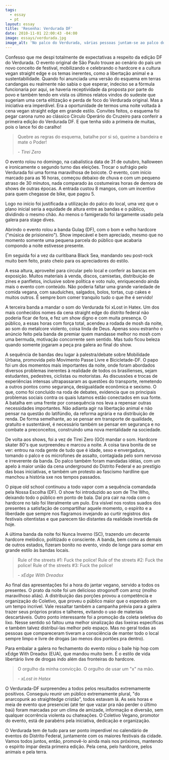 ```yaml
---
tags:
  - essay
  - pt
layout: essay
title: 'Resenha: Verdurada DF'
date: 2010-11-01 22:00:43 -04:00
image: essays/verdurada.jpg
image_alt: 'No palco do Verdurada, várias pessoas juntam-se ao palco do Tirei Zero'
---
```


Confesso que me despi totalmente de expectativas a respeito da edição DF do
Verdurada. O evento original de São Paulo trouxe ao cenário do país um novo
conceito de festival, mobilizando e celebrando o hardcore e a cultura vegan
straight edge e os temas inerentes, como a libertação animal e a
sustentabilidade. Quando foi anunciada uma versão do esquema em terras candangas
eu realmente não sabia o que esperar, indeciso se a fórmula funcionaria por
aqui, se haveria receptividade da proposta por parte do povo e também tendo em
vista os últimos relatos vindos do sudeste que sugeriam uma certa elitização e
perda de foco do Verdurada original. Mas a iniciativa era imperdível. Era a
oportunidade de termos uma noite voltada à cena vegan straight edge em grande
estilo. Convites feitos, o esquema foi pegar carona rumo ao clássico Círculo
Operário do Cruzeiro para conferir a primeira edição do Verdurada DF.
E que tenha sido a primeira de muitas, pois o lance foi do caralho!

> Quebre as regras do esquema, batalhe por si só, queime a bandeira e mate o
> Poder!
>
> *- Tirei Zero*

O evento rolou no domingo, na cabalística data de 31 de outubro, halloween e
ironicamente o segundo turno das eleições. Trocar o sufrágio pelo Verdurada foi
uma forma maravilhosa de boicote. O evento, com início marcado para as 16 horas,
começou debaixo de chuva e com um pequeno atraso de 30 minutos, nada comparado
às costumeiras horas de demora de shows de outras épocas. A entrada custou 8
mangos, com um incentivo para quem chegasse de bike, que pagou 5.


Logo no início foi justificada a utilização do palco do local, uma vez que o
plano inicial seria a equidade de altura entre as bandas e o público, dividindo
o mesmo chão. Ao menos o famigerado foi largamente usado pela galera para stage
dives.

Abrindo o evento rolou a banda Gulag (DF), com o bom e velho hardcore ("música
de prisioneiro"). Show impecável e bem apreciado, mesmo que no momento somente
uma pequena parcela do público que acabaria compondo a noite estivesse presente.

Em seguida foi a vez da curitibana Black Sea, mandando seu post-rock muito bem
feito, prato cheio para os apreciadores do estilo.

A essa altura, aproveitei para circular pelo local e conferir as bancas em
exposição. Muitos materiais à venda, discos, camisetas, distribuição de zines e
panfletos, inclusive sobre política e voto nulo, enriquecendo ainda mais o
evento com conteúdo. Não poderia faltar uma grande variedade de comida vegana,
com sauduíches, salgados, bolos, tortas, cup cakes e muitos outros. É sempre bom
comer tranquilo tudo o que lhe é servido!

A terceira banda a mandar o som do Verdurada foi xLost in Hatex. Um dos mais
conhecidos nomes da cena straight edge do distrito federal não poderia ficar de
fora, e fez um show digno e com muita presença. O público, a essas horas com
força total, acendeu a rodada de mosh da noite, ao som do metalcore violento,
coisa linda de Deus. Apenas soou estranho o anúncio feito pela banda de premiar
quem mandasse melhor no mosh com uma bermuda, motivação concorrente sem sentido.
Mas tudo ficou beleza quando somente jogaram a peça pra galera ao final do show.

A sequência de bandas deu lugar à palestra/debate sobre Mobilidade Urbana,
promovida pelo Movimento Passe Livre e Bicicletade-DF. O papo foi um dos
momentos mais importantes da noite, onde foram abordados diversos problemas
inerentes à realidade de todos os brasilienses, sejam estudantes, pedestres,
ciclistas ou motoristas. As discussões e trocas de experiências intensas
ultrapassaram as questões do transporte, remetendo a outros pontos como
segurança, desigualdade econômica e sexismo. O que, como foi concluído na roda
de debates, evidencia que os principais problemas sociais contra os quais
lutamos estão conectados em sua fonte. A batalha em uma frente por consequência
nos leva a repensar outras necessidades importantes. Não adianta agir na
libertação animal e não pensar na questão do latifúndio, da reforma agrária e na
distribuição de renda. De forma semelhante, ao se pensar em transporte de
qualidade, gratuito e sustentável, é necessário também se pensar em segurança e
no combate a preconceitos, construindo uma nova mentalidade na sociedade.

De volta aos shows, foi a vez de Tirei Zero (GO) mandar o som. Hardcore skater
80's que surpreendeu e marcou a noite. A coisa tava bonita de se ver: entrou na
roda gente de tudo que é idade, sexo e envergadura, tomando o palco e os
microfones de assalto, contagiada pelo som nervoso e irreverente da banda. Do
palco também foram mandadas idéias, com um apelo à maior união da cena
underground do Distrito Federal e ao prestígio das boas iniciativas, e também um
protesto ao fascismo hardline que manchou a história sxe nos tempos passados.

O pique old school continuou a todo vapor com a sequência comandada pela Nossa
Escolha (DF). O show foi introduzido ao som de The Who, deixando todo o público
em ponto de bala. Daí pra cair na roda com o hardcore no talo foi literalmente
um pulo. Era visível nos rostos suados dos presentes a satisfação de
compartilhar aquele momento, o espírito e a liberdade que sempre nos flagramos
invejando ao curtir registros dos festivais oitentistas e que parecem tão
distantes da realidade invertida de hoje.

A última banda da noite foi Nunca Inverno (SC), trazendo um decente hardcore
melódico, politizado e consciente. A banda, bem como as demais de outros
estados, fizeram bonito no evento, vindo de longe para somar em grande estilo às
bandas locais.

> Rule of the streets #1: Fuck the police!
> Rule of the streets #2: Fuck the police!
> Rule of the streets #3: Fuck the police!
>
> *- xEdge With Dreadsx*

Ao final das apresentações foi a hora do jantar vegano, servido a todos os
presentes. O prato da noite foi um delicioso strogonoff com arroz (molho
maravilhoso aliás). A distribuição das porções provou a competência e
organização do Coletivo, que proveu o público maior que o esperado em um tempo
incrível. Vale ressaltar também a campanha prévia para a galera trazer seus
próprios pratos e talheres, evitando o uso de materiais descartáveis. Outro
ponto interessante foi a promoção da coleta seletiva do lixo. Nesse sentido só
faltou uma melhor sinalização das lixeiras específicas e também talvez
distribuí-las melhor pelo espaço. Mas no geral todas as pessoas que compareceram
tiveram a consciência de manter todo o local sempre limpo e livre de drogas (ao
menos dos portões pra dentro).

Para embalar a galera no fechamento do evento rolou o baile hip hop com xEdge
With Dreadsx (EUA), que mandou muito bem. É o estilo de vida libertário livre de
drogas indo além das fronteiras do hardcore.

> O orgulho da minha convicção. O orgulho de usar um "x" na mão.
>
> *- xLost in Hatex*

O Verdurada-DF surpreendeu a todos pelos resultados extremamente positivos.
Conseguiu reunir um público extremamente plural, "do anarcopunk ao straightedge
cristão", todos estavam lá. As seis horas e meia de evento que presenciei (até
ter que vazar pra não perder o último baú) foram marcadas por um clima de
amizade, informação e diversão, sem qualquer ocorrência violenta ou chateações.
O Coletivo Vegano, promotor do evento, está de parabéns pela iniciativa,
dedicação e organização.

O Verdurada tem de tudo para ser ponto imperdível no calendário de eventos do
Distrito Federal, juntamente com os maiores festivais da cidade. Vamos todos
juntos, então, promovê-lo ainda mais nos próximos, mantendo o espírito ímpar
desta primeira edição. Pela cena, pelo hardcore, pelos animais e pela terra.
